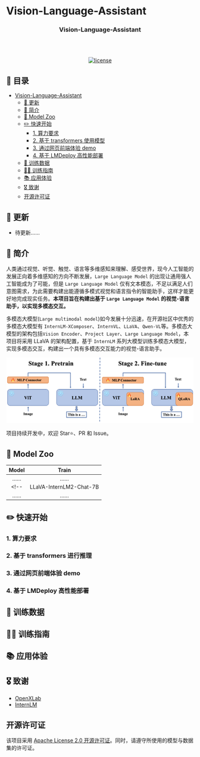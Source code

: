 # Vision-Language-Assistant

<div align="center">
  <!-- <img src="./assets/logo.png" width="600"/> -->

  <h3 align="center">Vision-Language-Assistant</h3>
  <br /><br />

  [![license](https://img.shields.io/github/license/Nobody-ML/SoulStar.svg)](https://github.com/Nobody-ML/SoulStar/blob/main/LICENSE)

  <!-- 🔍 模型开源地址：
[![Static Badge](https://img.shields.io/badge/-gery?style=social&label=🤗%20Huggingface)]()
[![Static Badge](https://img.shields.io/badge/-gery?style=social&label=🤖%20ModelScope)]() -->

</div>

## 📖 目录
- [Vision-Language-Assistant](#Vision-Language-Assistant)
  - [🎉 更新](#-更新)
  - [📝 简介](#-简介)
  - [📖 Model Zoo](#-model-zoo)
  - [✏️ 快速开始](#%EF%B8%8F-快速开始)
    - [1. 算力要求](#1-算力要求)
    - [2. 基于 transformers 使用模型](#2-基于-transformers-进行推理)
    - [3. 通过网页前端体验 demo](#3-通过网页前端体验-demo)
    - [4. 基于 LMDeploy 高性能部署](#4-基于-lmdeploy-高性能部署)
  - [🧾 训练数据](#-训练数据)
  - [🧑‍💻 训练指南](#-训练指南)
  - [📚 应用体验](#-应用体验)
  - [🎖️ 致谢](#%EF%B8%8F-致谢)
  - [开源许可证](#开源许可证)



## 🎉 更新
- 待更新......


## 📝 简介
人类通过视觉、听觉、触觉、语言等多维感知来理解、感受世界，现今人工智能的发展正向着多维感知的方向不断发展，`Large Language Model` 的出现让通用强人工智能成为了可能，但是 `Large Language Model` 仅有文本模态，不足以满足人们意图需求，为此需要构建出能遵循多模式视觉和语言指令的智能助手，这样才能更好地完成现实任务。**本项目旨在构建出基于 `Large Language Model` 的视觉-语言助手，以实现多模态交互。**

多模态大模型(`Large multimodal model`)如今发展十分迅速，在开源社区中优秀的多模态大模型有 `InternLM-XComposer`、`InternVL`、`LLaVA`、`Qwen-VL`等。多模态大模型的架构包括`Vision Encoder`、`Project Layer`、`Large Language Model`，本项目将采用 LLaVA 的架构配置，基于 `InternLM` 系列大模型训练多模态大模型，实现多模态交互，构建出一个具有多模态交互能力的视觉-语言助手。

![Architecture](./assets/architecture.png)

项目持续开发中，欢迎  Star⭐、PR 和 Issue。

## 📖 Model Zoo
|         Model          |   Train   |
| :-------------------:  | :------: |
|          ……           |    ……    |
<!-- |   LLaVA-InternLM2-Chat-7B   |  qlora   |
|          ……           |    ……    | -->
## ✏️ 快速开始

### 1. 算力要求

### 2. 基于 transformers 进行推理

### 3. 通过网页前端体验 demo

### 4. 基于 LMDeploy 高性能部署

## 🧾 训练数据


## 🧑‍💻 训练指南


## 📚 应用体验


## 🎖️ 致谢
- [OpenXLab](https://openxlab.org.cn/home)
- [InternLM](https://github.com/InternLM/InternLM/tree/main)

## 开源许可证

该项目采用 [Apache License 2.0 开源许可证](LICENSE)。同时，请遵守所使用的模型与数据集的许可证。
